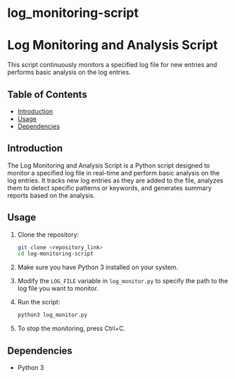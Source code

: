 # log_monitoring-script
# Log Monitoring and Analysis Script

This script continuously monitors a specified log file for new entries and performs basic analysis on the log entries.

## Table of Contents

- [Introduction](#introduction)
- [Usage](#usage)
- [Dependencies](#dependencies)

## Introduction

The Log Monitoring and Analysis Script is a Python script designed to monitor a specified log file in real-time and perform basic analysis on the log entries. It tracks new log entries as they are added to the file, analyzes them to detect specific patterns or keywords, and generates summary reports based on the analysis.

## Usage

1. Clone the repository:

    ```bash
    git clone <repository_link>
    cd log-monitoring-script
    ```

2. Make sure you have Python 3 installed on your system.

3. Modify the `LOG_FILE` variable in `log_monitor.py` to specify the path to the log file you want to monitor.

4. Run the script:

    ```bash
    python3 log_monitor.py
    ```

5. To stop the monitoring, press Ctrl+C.

## Dependencies

- Python 3


